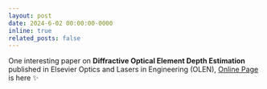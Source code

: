 ```yaml
---
layout: post
date: 2024-6-02 00:00:00-0000
inline: true
related_posts: false
---
```


One interesting paper on **Diffractive Optical Element Depth Estimation** published in Elsevier Optics and Lasers in Engineering (OLEN), [Online Page](https://www.sciencedirect.com/science/article/pii/S0143816624002926) is here :sparkles: